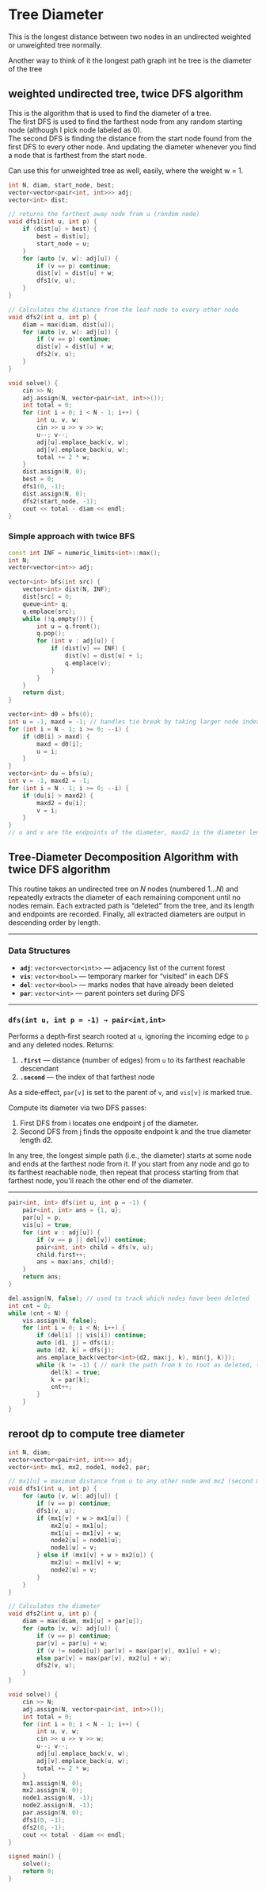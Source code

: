 # Tree Diameter

This is the longest distance between two nodes in an undirected weighted or unweighted tree normally.

Another way to think of it the longest path graph int he tree is the diameter of the tree

## weighted undirected tree, twice DFS algorithm

This is the algorithm that is used to find the diameter of a tree.  
The first DFS is used to find the farthest node from any random starting node (although I pick node labeled as 0).  
The second DFS is finding the distance from the start node found from the first DFS to every other node.
And updating the diameter whenever you find a node that is farthest from the start node. 

Can use this for unweighted tree as well, easily, where the weight w = 1. 

```cpp
int N, diam, start_node, best;
vector<vector<pair<int, int>>> adj;
vector<int> dist;

// returns the farthest away node from u (random node)
void dfs1(int u, int p) {
    if (dist[u] > best) {
        best = dist[u];
        start_node = u;
    }
    for (auto [v, w]: adj[u]) {
        if (v == p) continue;
        dist[v] = dist[u] + w;
        dfs1(v, u);
    }
}

// Calculates the distance from the leaf node to every other node
void dfs2(int u, int p) {
    diam = max(diam, dist[u]);
    for (auto [v, w]: adj[u]) {
        if (v == p) continue;
        dist[v] = dist[u] + w;
        dfs2(v, u);
    }
}

void solve() {
    cin >> N;
    adj.assign(N, vector<pair<int, int>>());
    int total = 0;
    for (int i = 0; i < N - 1; i++) {
        int u, v, w;
        cin >> u >> v >> w;
        u--; v--;
        adj[u].emplace_back(v, w);
        adj[v].emplace_back(u, w);
        total += 2 * w;
    }
    dist.assign(N, 0);
    best = 0;
    dfs1(0, -1);
    dist.assign(N, 0);
    dfs2(start_node, -1);
    cout << total - diam << endl;
}
```

### Simple approach with twice BFS

```cpp
const int INF = numeric_limits<int>::max();
int N;
vector<vector<int>> adj;

vector<int> bfs(int src) {
    vector<int> dist(N, INF);
    dist[src] = 0;
    queue<int> q;
    q.emplace(src);
    while (!q.empty()) {
        int u = q.front();
        q.pop();
        for (int v : adj[u]) {
            if (dist[v] == INF) {
                dist[v] = dist[u] + 1;
                q.emplace(v);
            }
        }
    }
    return dist;
}

vector<int> d0 = bfs(0);
int u = -1, maxd = -1; // handles tie break by taking larger node index
for (int i = N - 1; i >= 0; --i) {
    if (d0[i] > maxd) {
        maxd = d0[i];
        u = i;
    }
}
vector<int> du = bfs(u);
int v = -1, maxd2 = -1;
for (int i = N - 1; i >= 0; --i) {
    if (du[i] > maxd2) {
        maxd2 = du[i];
        v = i;
    }
}
// u and v are the endpoints of the diameter, maxd2 is the diameter length
```

## Tree‐Diameter Decomposition Algorithm with twice DFS algorithm

This routine takes an undirected tree on $N$ nodes (numbered 1…$N$) and repeatedly extracts the diameter of each remaining component until no nodes remain. Each extracted path is “deleted” from the tree, and its length and endpoints are recorded. Finally, all extracted diameters are output in descending order by length.

---

### Data Structures

- **`adj`**: `vector<vector<int>>` — adjacency list of the current forest  
- **`vis`**: `vector<bool>` — temporary marker for “visited” in each DFS  
- **`del`**: `vector<bool>` — marks nodes that have already been deleted  
- **`par`**: `vector<int>` — parent pointers set during DFS  

---

### `dfs(int u, int p = -1) → pair<int,int>`

Performs a depth‐first search rooted at `u`, ignoring the incoming edge to `p` and any deleted nodes. Returns:

1. **`.first`** — distance (number of edges) from `u` to its farthest reachable descendant  
2. **`.second`** — the index of that farthest node  

As a side‐effect, `par[v]` is set to the parent of `v`, and `vis[v]` is marked true.

Compute its diameter via two DFS passes:
1. First DFS from i locates one endpoint j of the diameter.
1. Second DFS from j finds the opposite endpoint k and the true diameter length d2.

In any tree, the longest simple path (i.e., the diameter) starts at some node and ends at the farthest node from it. If you start from any node and go to its farthest reachable node, then repeat that process starting from that farthest node, you'll reach the other end of the diameter.

---

```cpp
pair<int, int> dfs(int u, int p = -1) {
    pair<int, int> ans = {1, u};
    par[u] = p;
    vis[u] = true;
    for (int v : adj[u]) {
        if (v == p || del[v]) continue;
        pair<int, int> child = dfs(v, u);
        child.first++;
        ans = max(ans, child);
    }
    return ans;
}

del.assign(N, false); // used to track which nodes have been deleted
int cnt = 0;
while (cnt < N) {
    vis.assign(N, false);
    for (int i = 0; i < N; i++) {
        if (del[i] || vis[i]) continue;
        auto [d1, j] = dfs(i);
        auto [d2, k] = dfs(j);
        ans.emplace_back(vector<int>{d2, max(j, k), min(j, k)});
        while (k != -1) { // mark the path from k to root as deleted, this is the diameter of current tree
            del[k] = true;
            k = par[k];
            cnt++;
        }
    }
}
```

## reroot dp to compute tree diameter

```cpp
int N, diam;
vector<vector<pair<int, int>>> adj;
vector<int> mx1, mx2, node1, node2, par;

// mx1[u] = maximum distance from u to any other node and mx2 (second max)
void dfs1(int u, int p) {
    for (auto [v, w]: adj[u]) {
        if (v == p) continue;
        dfs1(v, u);
        if (mx1[v] + w > mx1[u]) {
            mx2[u] = mx1[u];
            mx1[u] = mx1[v] + w;
            node2[u] = node1[u];
            node1[u] = v;
        } else if (mx1[v] + w > mx2[u]) {
            mx2[u] = mx1[v] + w;
            node2[u] = v;
        }
    }
}

// Calculates the diameter
void dfs2(int u, int p) {
    diam = max(diam, mx1[u] + par[u]);
    for (auto [v, w]: adj[u]) {
        if (v == p) continue;
        par[v] = par[u] + w;
        if (v != node1[u]) par[v] = max(par[v], mx1[u] + w);
        else par[v] = max(par[v], mx2[u] + w);
        dfs2(v, u);
    }
}

void solve() {
    cin >> N;
    adj.assign(N, vector<pair<int, int>>());
    int total = 0;
    for (int i = 0; i < N - 1; i++) {
        int u, v, w;
        cin >> u >> v >> w;
        u--; v--;
        adj[u].emplace_back(v, w);
        adj[v].emplace_back(u, w);
        total += 2 * w;
    }
    mx1.assign(N, 0);
    mx2.assign(N, 0);
    node1.assign(N, -1);
    node2.assign(N, -1);
    par.assign(N, 0);
    dfs1(0, -1);
    dfs2(0, -1);
    cout << total - diam << endl;
}

signed main() {
    solve();
    return 0;
}
```